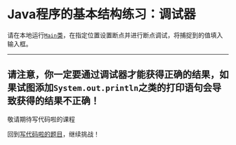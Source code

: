 # Java程序的基本结构练习：调试器

请在本地运行[`Main`类](https://github.com/hcsp/set-a-breakpoint/blob/master/src/main/java/Main.java)，在指定位置设置断点并进行断点调试，将捕捉到的值填入输入框。

-----
请注意，你一定要通过调试器才能获得正确的结果，如果试图添加`System.out.println`之类的打印语句会导致获得的结果不正确！
-----

敬请期待写代码啦的课程

回到[写代码啦的题目](https://xiedaimala.com/tasks/983f970a-bfd9-4141-89c1-c3479f2a61e8/quizzes/6d73994a-aa16-42fd-af55-e44a0ed43c87)，继续挑战！

